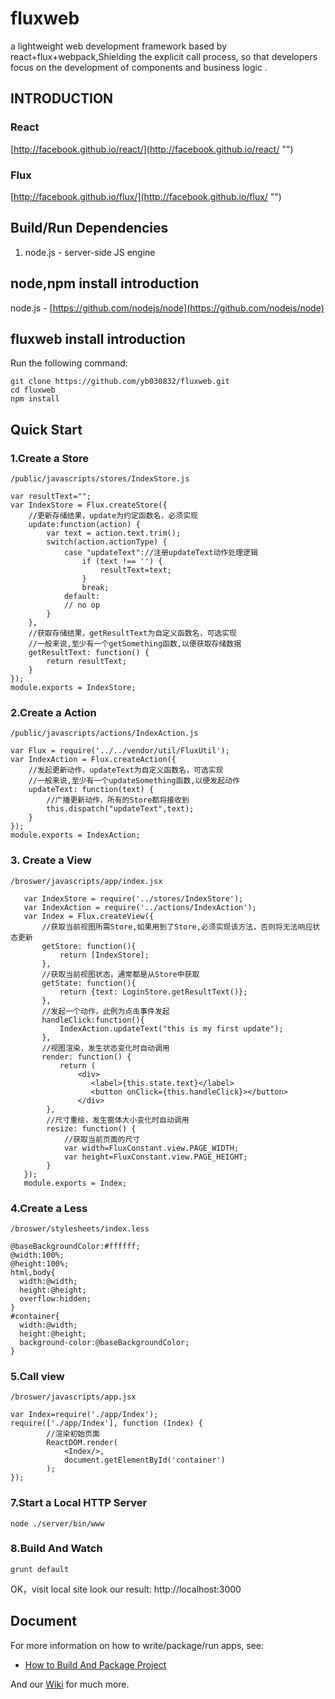 # fluxweb
a lightweight web development framework based by react+flux+webpack,Shielding the explicit call process, so that developers focus on the development of components and business logic
.
## INTRODUCTION
### React
[http://facebook.github.io/react/](http://facebook.github.io/react/ "")
### Flux
[http://facebook.github.io/flux/](http://facebook.github.io/flux/ "")

## Build/Run Dependencies
1. node.js - server-side JS engine

## node,npm install introduction
node.js - [https://github.com/nodejs/node](https://github.com/nodejs/node)

## fluxweb install introduction
Run the following command:
```
git clone https://github.com/yb030832/fluxweb.git
cd fluxweb
npm install
```
## Quick Start
### 1.Create a Store
`/public/javascripts/stores/IndexStore.js`
```
var resultText="";
var IndexStore = Flux.createStore({
    //更新存储结果，update为约定函数名，必须实现
    update:function(action) {
        var text = action.text.trim();
        switch(action.actionType) {
            case "updateText"://注册updateText动作处理逻辑
                if (text !== '') {
                    resultText=text;
                }
                break;
            default:
            // no op
        }
    },
    //获取存储结果，getResultText为自定义函数名，可选实现
    //一般来说,至少有一个getSomething函数,以便获取存储数据
    getResultText: function() {
        return resultText;
    }
});
module.exports = IndexStore;
```
### 2.Create a Action
`/public/javascripts/actions/IndexAction.js`
```
var Flux = require('../../vendor/util/FluxUtil');
var IndexAction = Flux.createAction({
    //发起更新动作，updateText为自定义函数名，可选实现
    //一般来说,至少有一个updateSomething函数,以便发起动作
    updateText: function(text) {
        //广播更新动作，所有的Store都将接收到
        this.dispatch("updateText",text);
    }
});
module.exports = IndexAction;
```
### 3. Create a View
`/broswer/javascripts/app/index.jsx`
```
   var IndexStore = require('../stores/IndexStore');
   var IndexAction = require('../actions/IndexAction');
   var Index = Flux.createView({
       //获取当前视图所需Store,如果用到了Store,必须实现该方法，否则将无法响应状态更新
       getStore: function(){
           return [IndexStore];
       },
       //获取当前视图状态，通常都是从Store中获取
       getState: function(){
           return {text: LoginStore.getResultText()};
       },
       //发起一个动作，此例为点击事件发起
       handleClick:function(){
           IndexAction.updateText("this is my first update");
       },
       //视图渲染，发生状态变化时自动调用
       render: function() {
           return (
               <div>
                  <label>{this.state.text}</label>
                  <button onClick={this.handleClick}></button>
               </div>
        },
        //尺寸重绘，发生窗体大小变化时自动调用
        resize: function() {
            //获取当前页面的尺寸
            var width=FluxConstant.view.PAGE_WIDTH;
            var height=FluxConstant.view.PAGE_HEIGHT;
        }
   });
   module.exports = Index;
```
### 4.Create a Less
`/broswer/stylesheets/index.less`
```
@baseBackgroundColor:#ffffff;
@width:100%;
@height:100%;
html,body{
  width:@width;
  height:@height;
  overflow:hidden;
}
#container{
  width:@width;
  height:@height;
  background-color:@baseBackgroundColor;
}
```
### 5.Call view
`/broswer/javascripts/app.jsx`
```
var Index=require('./app/Index');
require(['./app/Index'], function (Index) {
        //渲染初始页面
        ReactDOM.render(
            <Index/>,
            document.getElementById('container')
        );
});
```
### 7.Start a Local HTTP Server
~~~
node ./server/bin/www
~~~
### 8.Build And Watch
~~~
grunt default
~~~
OK，visit local site look our result: http://localhost:3000
## Document
For more information on how to write/package/run apps, see:

* [How to Build And Package Project](https://github.com/yapovich/fluxweb/wiki/How-to-Build-And-Package-Project)

And our [Wiki](https://github.com/yapovich/fluxweb/wiki) for much more.
